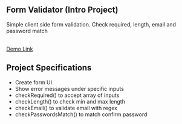## Form Validator (Intro Project)

Simple client side form validation. Check required, length, email and password match

<br>
<a href="http://mstechlabs.com/vanilla/formvalidator/" target="_blank">Demo Link</a>
<br>

## Project Specifications

- Create form UI
- Show error messages under specific inputs
- checkRequired() to accept array of inputs
- checkLength() to check min and max length
- checkEmail() to validate email with regex
- checkPasswordsMatch() to match confirm password
